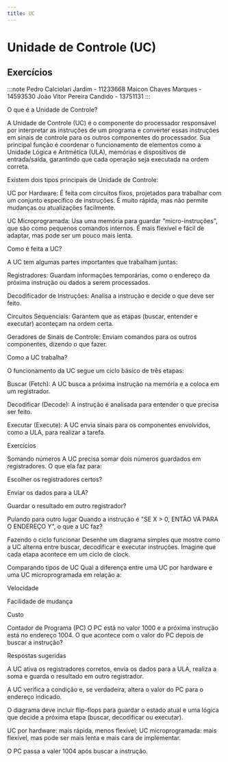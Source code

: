 ```yaml
---
title: UC
---
```


# Unidade de Controle (UC)
## Exercícios
:::note
Pedro Calciolari Jardim - 11233668
Maicon Chaves Marques - 14593530
João Vitor Pereira Candido - 13751131
:::

O que é a Unidade de Controle?

A Unidade de Controle (UC) é o componente do processador responsável por interpretar as instruções de um programa e converter essas instruções em sinais de controle para os outros componentes do processador. Sua principal função é coordenar o funcionamento de elementos como a Unidade Lógica e Aritmética (ULA), memórias e dispositivos de entrada/saída, garantindo que cada operação seja executada na ordem correta.

Existem dois tipos principais de Unidade de Controle:

UC por Hardware: É feita com circuitos fixos, projetados para trabalhar com um conjunto específico de instruções. É muito rápida, mas não permite mudanças ou atualizações facilmente.

UC Microprogramada: Usa uma memória para guardar "micro-instruções", que são como pequenos comandos internos. É mais flexível e fácil de adaptar, mas pode ser um pouco mais lenta.

Como é feita a UC?

A UC tem algumas partes importantes que trabalham juntas:

Registradores: Guardam informações temporárias, como o endereço da próxima instrução ou dados a serem processados.

Decodificador de Instruções: Analisa a instrução e decide o que deve ser feito.

Circuitos Sequenciais: Garantem que as etapas (buscar, entender e executar) aconteçam na ordem certa.

Geradores de Sinais de Controle: Enviam comandos para os outros componentes, dizendo o que fazer.

Como a UC trabalha?

O funcionamento da UC segue um ciclo básico de três etapas:

Buscar (Fetch): A UC busca a próxima instrução na memória e a coloca em um registrador.

Decodificar (Decode): A instrução é analisada para entender o que precisa ser feito.

Executar (Execute): A UC envia sinais para os componentes envolvidos, como a ULA, para realizar a tarefa.

Exercícios

Somando números
A UC precisa somar dois números guardados em registradores. O que ela faz para:

Escolher os registradores certos?

Enviar os dados para a ULA?

Guardar o resultado em outro registrador?

Pulando para outro lugar
Quando a instrução é "SE X > 0, ENTÃO VÁ PARA O ENDEREÇO Y", o que a UC faz?

Fazendo o ciclo funcionar
Desenhe um diagrama simples que mostre como a UC alterna entre buscar, decodificar e executar instruções. Imagine que cada etapa acontece em um ciclo de clock.

Comparando tipos de UC
Qual a diferença entre uma UC por hardware e uma UC microprogramada em relação a:

Velocidade

Facilidade de mudança

Custo

Contador de Programa (PC)
O PC está no valor 1000 e a próxima instrução está no endereço 1004. O que acontece com o valor do PC depois de buscar a instrução?

Respostas sugeridas

A UC ativa os registradores corretos, envia os dados para a ULA, realiza a soma e guarda o resultado em outro registrador.

A UC verifica a condição e, se verdadeira, altera o valor do PC para o endereço indicado.

O diagrama deve incluir flip-flops para guardar o estado atual e uma lógica que decide a próxima etapa (buscar, decodificar ou executar).

UC por hardware: mais rápida, menos flexível; UC microprogramada: mais flexível, mas pode ser mais lenta e mais cara de implementar.

O PC passa a valer 1004 após buscar a instrução.
